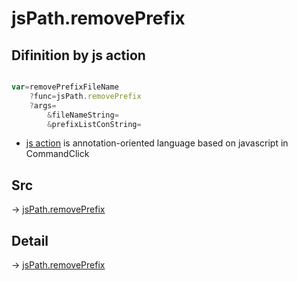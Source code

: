 # jsPath.removePrefix

## Difinition by js action

```js.js

var=removePrefixFileName
	?func=jsPath.removePrefix
	?args=
		&fileNameString=
		&prefixListConString=
```

- [js action](#) is annotation-oriented language based on javascript in CommandClick

## Src

-> [jsPath.removePrefix](https://github.com/puutaro/CommandClick/blob/master/app/src/main/java/com/puutaro/commandclick/fragment_lib/terminal_fragment/js_interface/JsPath.kt#L75)

## Detail

-> [jsPath.removePrefix](https://github.com/puutaro/CommandClick/blob/master/md/developer/js_interface/details/JsPath/removePrefix.md)
